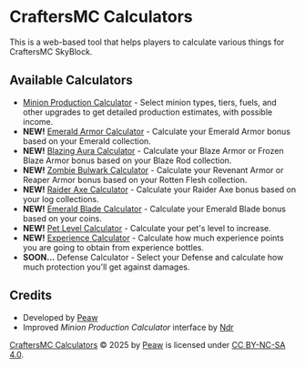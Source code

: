 # CraftersMC Calculators
This is a web-based tool that helps players to calculate various things for CraftersMC SkyBlock.

## Available Calculators
- [Minion Production Calculator](https://peawies.github.io/CraftersMC-Calculators/calculators/minionProduction/minionProduction.html) - Select minion types, tiers, fuels, and other upgrades to get detailed production estimates, with possible income.
- **NEW!** [Emerald Armor Calculator](https://peawies.github.io/CraftersMC-Calculators/calculators/emeraldArmor.html) - Calculate your Emerald Armor bonus based on your Emerald collection.
- **NEW!** [Blazing Aura Calculator](https://peawies.github.io/CraftersMC-Calculators/calculators/blazingAura.html) - Calculate your Blaze Armor or Frozen Blaze Armor bonus based on your Blaze Rod collection.
- **NEW!** [Zombie Bulwark Calculator](https://peawies.github.io/CraftersMC-Calculators/calculators/zombieBulwark.html) - Calculate your Revenant Armor or Reaper Armor bonus based on your Rotten Flesh collection.
- **NEW!** [Raider Axe Calculator](https://peawies.github.io/CraftersMC-Calculators/calculators/raiderAxe.html) - Calculate your Raider Axe bonus based on your log collections.
- **NEW!** [Emerald Blade Calculator](https://peawies.github.io/CraftersMC-Calculators/calculators/emeraldBlade.html) - Calculate your Emerald Blade bonus based on your coins.
- **NEW!** [Pet Level Calculator](https://peawies.github.io/CraftersMC-Calculators/calculators/petLevel.html) - Calculate your pet's level to increase.
- **NEW!** [Experience Calculator](https://peawies.github.io/CraftersMC-Calculators/calculators/experience.html) - Calculate how much experience points you are going to obtain from experience bottles.
- **SOON...** Defense Calculator - Select your Defense and calculate how much protection you'll get against damages.

## Credits
- Developed by [Peaw](https://github.com/Peawies)
- Improved *Minion Production Calculator* interface by [Ndr](https://github.com/notndricim)

[CraftersMC Calculators](https://github.com/Peawies/CraftersMC-Calculators) © 2025 by [Peaw](https://github.com/Peawies) is licensed under [CC BY-NC-SA 4.0](https://creativecommons.org/licenses/by-nc-sa/4.0/?ref=chooser-v1).
